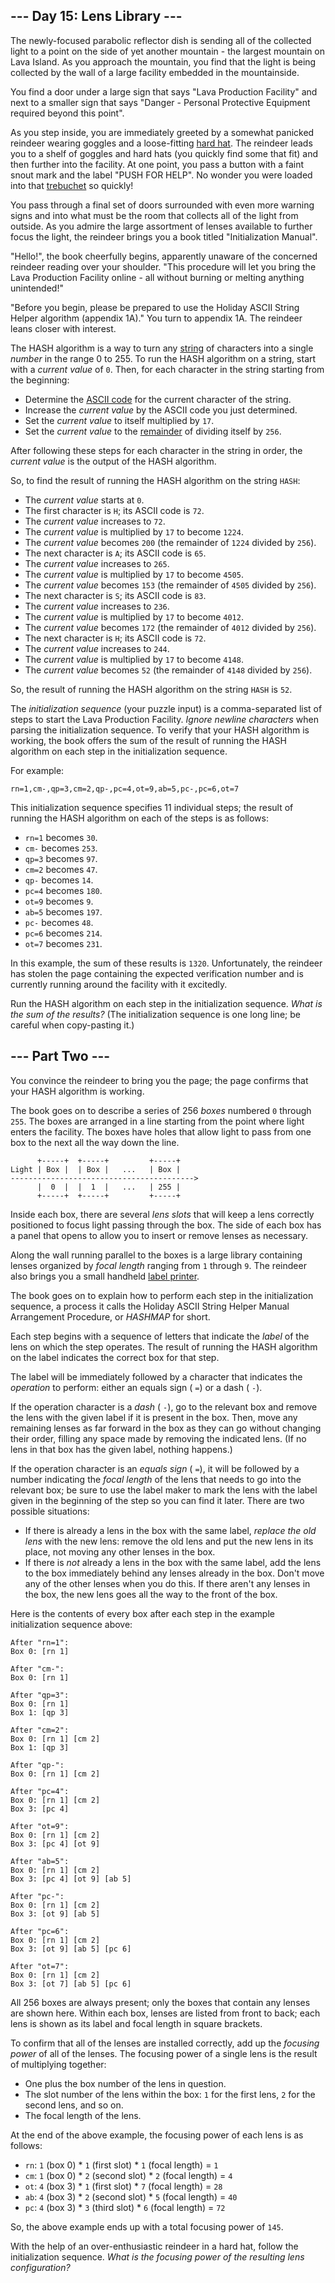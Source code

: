 ## \-\-\- Day 15: Lens Library ---

The newly-focused parabolic reflector dish is sending all of the collected
light to a point on the side of yet another mountain - the largest mountain on
Lava Island. As you approach the mountain, you find that the light is being
collected by the wall of a large facility embedded in the mountainside.

You find a door under a large sign that says "Lava Production Facility" and
next to a smaller sign that says "Danger - Personal Protective Equipment
required beyond this point".

As you step inside, you are immediately greeted by a somewhat panicked reindeer
wearing goggles and a loose-fitting [hard
hat](https://en.wikipedia.org/wiki/Hard_hat). The reindeer leads you to a shelf
of goggles and hard hats (you quickly find some that fit) and then further into
the facility. At one point, you pass a button with a faint snout mark and the
label "PUSH FOR HELP". No wonder you were loaded into that [trebuchet](1) so
quickly!

You pass through a final set of doors surrounded with even more warning signs
and into what must be the room that collects all of the light from outside. As
you admire the large assortment of lenses available to further focus the light,
the reindeer brings you a book titled "Initialization Manual".

"Hello!", the book cheerfully begins, apparently unaware of the concerned
reindeer reading over your shoulder. "This procedure will let you bring the
Lava Production Facility online - all without burning or melting anything
unintended!"

"Before you begin, please be prepared to use the Holiday ASCII String Helper
algorithm (appendix 1A)." You turn to appendix 1A. The reindeer leans closer
with interest.

The HASH algorithm is a way to turn any
[string](https://en.wikipedia.org/wiki/String_(computer_science)) of characters
into a single _number_ in the range 0 to 255. To run the HASH algorithm on a
string, start with a _current value_ of `0`. Then, for each character in the
string starting from the beginning:

- Determine the [ASCII
  code](https://en.wikipedia.org/wiki/ASCII#Printable_characters) for the
  current character of the string.
- Increase the _current value_ by the ASCII code you just determined.
- Set the _current value_ to itself multiplied by `17`.
- Set the _current value_ to the
  [remainder](https://en.wikipedia.org/wiki/Modulo) of dividing itself by
  `256`.

After following these steps for each character in the string in order, the
_current value_ is the output of the HASH algorithm.

So, to find the result of running the HASH algorithm on the string `HASH`:

- The _current value_ starts at `0`.
- The first character is `H`; its ASCII code is `72`.
- The _current value_ increases to `72`.
- The _current value_ is multiplied by `17` to become `1224`.
- The _current value_ becomes `200` (the remainder of `1224` divided by `256`).
- The next character is `A`; its ASCII code is `65`.
- The _current value_ increases to `265`.
- The _current value_ is multiplied by `17` to become `4505`.
- The _current value_ becomes `153` (the remainder of `4505` divided by `256`).
- The next character is `S`; its ASCII code is `83`.
- The _current value_ increases to `236`.
- The _current value_ is multiplied by `17` to become `4012`.
- The _current value_ becomes `172` (the remainder of `4012` divided by `256`).
- The next character is `H`; its ASCII code is `72`.
- The _current value_ increases to `244`.
- The _current value_ is multiplied by `17` to become `4148`.
- The _current value_ becomes `52` (the remainder of `4148` divided by `256`).

So, the result of running the HASH algorithm on the string `HASH` is `52`.

The _initialization sequence_ (your puzzle input) is a comma-separated list of
steps to start the Lava Production Facility. _Ignore newline characters_ when
parsing the initialization sequence. To verify that your HASH algorithm is
working, the book offers the sum of the result of running the HASH algorithm on
each step in the initialization sequence.

For example:

```
rn=1,cm-,qp=3,cm=2,qp-,pc=4,ot=9,ab=5,pc-,pc=6,ot=7
```

This initialization sequence specifies 11 individual steps; the result of
running the HASH algorithm on each of the steps is as follows:

- `rn=1` becomes `30`.
- `cm-` becomes `253`.
- `qp=3` becomes `97`.
- `cm=2` becomes `47`.
- `qp-` becomes `14`.
- `pc=4` becomes `180`.
- `ot=9` becomes `9`.
- `ab=5` becomes `197`.
- `pc-` becomes `48`.
- `pc=6` becomes `214`.
- `ot=7` becomes `231`.

In this example, the sum of these results is `1320`. Unfortunately, the
reindeer has stolen the page containing the expected verification number and is
currently running around the facility with it excitedly.

Run the HASH algorithm on each step in the initialization sequence. _What is
the sum of the results?_ (The initialization sequence is one long line; be
careful when copy-pasting it.)

## \-\-\- Part Two ---

You convince the reindeer to bring you the page; the page confirms that your
HASH algorithm is working.

The book goes on to describe a series of 256 _boxes_ numbered `0` through
`255`. The boxes are arranged in a line starting from the point where light
enters the facility. The boxes have holes that allow light to pass from one box
to the next all the way down the line.

```
      +-----+  +-----+         +-----+
Light | Box |  | Box |   ...   | Box |
----------------------------------------->
      |  0  |  |  1  |   ...   | 255 |
      +-----+  +-----+         +-----+

```

Inside each box, there are several _lens slots_ that will keep a lens correctly
positioned to focus light passing through the box. The side of each box has a
panel that opens to allow you to insert or remove lenses as necessary.

Along the wall running parallel to the boxes is a large library containing
lenses organized by _focal length_ ranging from `1` through `9`. The reindeer
also brings you a small handheld [label
printer](https://en.wikipedia.org/wiki/Label_printer).

The book goes on to explain how to perform each step in the initialization
sequence, a process it calls the Holiday ASCII String Helper Manual Arrangement
Procedure, or _HASHMAP_ for short.

Each step begins with a sequence of letters that indicate the _label_ of the
lens on which the step operates. The result of running the HASH algorithm on
the label indicates the correct box for that step.

The label will be immediately followed by a character that indicates the
_operation_ to perform: either an equals sign ( `=`) or a dash ( `-`).

If the operation character is a _dash_ ( `-`), go to the relevant box and
remove the lens with the given label if it is present in the box. Then, move
any remaining lenses as far forward in the box as they can go without changing
their order, filling any space made by removing the indicated lens. (If no lens
in that box has the given label, nothing happens.)

If the operation character is an _equals sign_ ( `=`), it will be followed by a
number indicating the _focal length_ of the lens that needs to go into the
relevant box; be sure to use the label maker to mark the lens with the label
given in the beginning of the step so you can find it later. There are two
possible situations:

- If there is already a lens in the box with the same label, _replace the old
  lens_ with the new lens: remove the old lens and put the new lens in its
  place, not moving any other lenses in the box.
- If there is _not_ already a lens in the box with the same label, add the lens
  to the box immediately behind any lenses already in the box. Don't move any
  of the other lenses when you do this. If there aren't any lenses in the box,
  the new lens goes all the way to the front of the box.

Here is the contents of every box after each step in the example initialization
sequence above:

```
After "rn=1":
Box 0: [rn 1]

After "cm-":
Box 0: [rn 1]

After "qp=3":
Box 0: [rn 1]
Box 1: [qp 3]

After "cm=2":
Box 0: [rn 1] [cm 2]
Box 1: [qp 3]

After "qp-":
Box 0: [rn 1] [cm 2]

After "pc=4":
Box 0: [rn 1] [cm 2]
Box 3: [pc 4]

After "ot=9":
Box 0: [rn 1] [cm 2]
Box 3: [pc 4] [ot 9]

After "ab=5":
Box 0: [rn 1] [cm 2]
Box 3: [pc 4] [ot 9] [ab 5]

After "pc-":
Box 0: [rn 1] [cm 2]
Box 3: [ot 9] [ab 5]

After "pc=6":
Box 0: [rn 1] [cm 2]
Box 3: [ot 9] [ab 5] [pc 6]

After "ot=7":
Box 0: [rn 1] [cm 2]
Box 3: [ot 7] [ab 5] [pc 6]

```

All 256 boxes are always present; only the boxes that contain any lenses are
shown here. Within each box, lenses are listed from front to back; each lens is
shown as its label and focal length in square brackets.

To confirm that all of the lenses are installed correctly, add up the _focusing
power_ of all of the lenses. The focusing power of a single lens is the result
of multiplying together:

- One plus the box number of the lens in question.
- The slot number of the lens within the box: `1` for the first lens, `2` for
  the second lens, and so on.
- The focal length of the lens.

At the end of the above example, the focusing power of each lens is as follows:

- `rn`: `1` (box 0) \* `1` (first slot) \* `1` (focal length) = `1`
- `cm`: `1` (box 0) \* `2` (second slot) \* `2` (focal length) = `4`
- `ot`: `4` (box 3) \* `1` (first slot) \* `7` (focal length) = `28`
- `ab`: `4` (box 3) \* `2` (second slot) \* `5` (focal length) = `40`
- `pc`: `4` (box 3) \* `3` (third slot) \* `6` (focal length) = `72`

So, the above example ends up with a total focusing power of `145`.

With the help of an over-enthusiastic reindeer in a hard hat, follow the
initialization sequence. _What is the focusing power of the resulting lens
configuration?_

